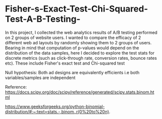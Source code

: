 # Fisher-s-Exact-Test-Chi-Squared-Test-A-B-Testing-
In this project, I collected the web analytics results of A/B testing performed on 2 groups of website users. I wanted to compare the efficacy of 2 different web ad layouts by randomly showing them to 2 groups of users. Bearing in mind that computation of p-values would depend on the distribution of the data samples, here I decided to explore the test stats for discrete metrics (such as click-through rate, conversion rates, bounce rates etc). These include Fisher's exact test and Chi-squared test


Null hypothesis: Both ad designs are equivalently efficients i.e both variables/samples are independent


Reference:
https://docs.scipy.org/doc/scipy/reference/generated/scipy.stats.binom.html

https://www.geeksforgeeks.org/python-binomial-distribution/#:~:text=stats.-,binom.,r(0%20to%20n).


